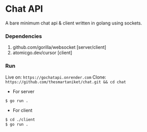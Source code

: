 # Chat API
A bare minimum chat api & client written in golang using sockets.

### Dependencies
1. github.com/gorilla/websocket [server/client]
2. atomicgo.dev/cursor [client]

### Run
Live on: `https://gochatapi.onrender.com`
Clone: `https://github.com/thesmartaniket/chat.git && cd chat`

+ For server

```bash
$ go run .
```

+ For client

```bash
$ cd ./client
$ go run .
```
